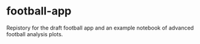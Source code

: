 # football-app

Repistory for the draft football app and an example notebook of advanced football analysis plots.
